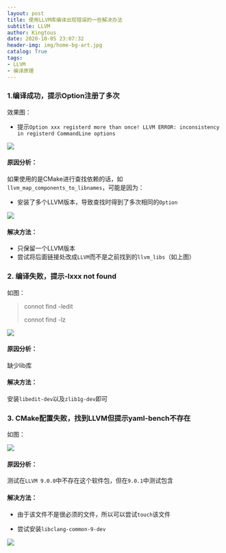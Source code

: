 ```yaml
---
layout: post
title: 使用LLVM库编译出现错误的一些解决办法
subtitle: LLVM
author: Kingtous
date: 2020-10-05 23:07:32
header-img: img/home-bg-art.jpg
catalog: True
tags:
- LLVM
- 编译原理
---
```


### 1.编译成功，提示Option注册了多次

效果图：

- 提示`Option xxx registerd more than once! LLVM ERROR: inconsistency in registerd CommandLine options`

![](http://img.kingtous.cn/img/20201005231105.png)

#### 原因分析：

如果使用的是CMake进行查找依赖的话，如`llvm_map_components_to_libnames`，可能是因为：

- 安装了多个LLVM版本，导致查找时得到了多次相同的`Option`

![](http://img.kingtous.cn/img/20201005231212.png)

#### 解决方法：

- 只保留一个LLVM版本
- 尝试将后面链接处改成`LLVM`而不是之前找到的`llvm_libs`（如上图）



### 2. 编译失败，提示-lxxx not found

如图：

> connot find -ledit
>
> connot find -lz

![](http://img.kingtous.cn/img/20201005231927.png)

#### 原因分析：

缺少lib库

#### 解决方法：

安装`libedit-dev`以及`zlib1g-dev`即可



### 3. CMake配置失败，找到LLVM但提示yaml-bench不存在

如图：

![](http://img.kingtous.cn/img/20201005232131.png)

#### 原因分析：

测试在`LLVM 9.0.0`中不存在这个软件包，但在`9.0.1`中测试包含

#### 解决方法：

- 由于该文件不是很必须的文件，所以可以尝试`touch`该文件

- 尝试安装`libclang-common-9-dev`

![](http://img.kingtous.cn/img/20201005232321.png)